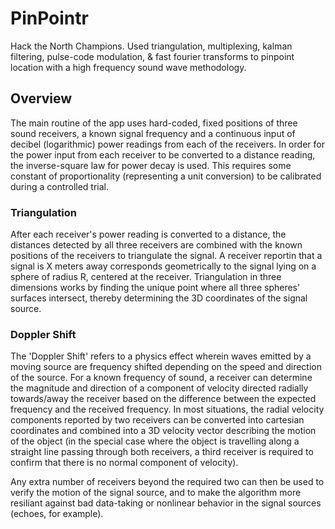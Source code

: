 # PinPointr
Hack the North Champions. Used triangulation, multiplexing, kalman filtering, pulse-code modulation, & fast fourier transforms to pinpoint location with a high frequency sound wave methodology.

## Overview
The main routine of the app uses hard-coded, fixed positions of three sound receivers, a known signal frequency and a continuous input of decibel (logarithmic) power readings from each of the receivers. In order for the power input from each receiver to be converted to a distance reading, the inverse-square law for power decay is used. This requires some constant of proportionality (representing a unit conversion) to be calibrated during a controlled trial.

### Triangulation
After each receiver's power reading is converted to a distance, the distances detected by all three receivers are combined with the known positions of the receivers to triangulate the signal. A receiver reportin that a signal is X meters away corresponds geometrically to the signal lying on a sphere of radius R, centered at the receiver. Triangulation in three dimensions works by finding the unique point where all three spheres' surfaces intersect, thereby determining the 3D coordinates of the signal source.

### Doppler Shift
The 'Doppler Shift' refers to a physics effect wherein waves emitted by a moving source are frequency shifted depending on the speed and direction of the source. For a known frequency of sound, a receiver can determine the magnitude and direction of a component of velocity directed radially towards/away the receiver based on the difference between the expected frequency and the received frequency. In most situations, the radial velocity components reported by two receivers can be converted into cartesian coordinates and combined into a 3D velocity vector describing the motion of the object (in the special case where the object is travelling along a straight line passing through both receivers, a third receiver is required to confirm that there is no normal component of velocity). 

Any extra number of receivers beyond the required two can then be used to verify the motion of the signal source, and to make the algorithm more resiliant against bad data-taking or nonlinear behavior in the signal sources (echoes, for example).


